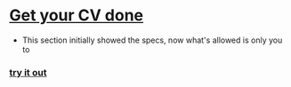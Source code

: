 # [Get your CV done](https://velvet-jedi.github.io/CV_APP/)


- This section initially showed the specs, now what's allowed is only you to 
### [try it out](https://velvet-jedi.github.io/CV_APP/)


